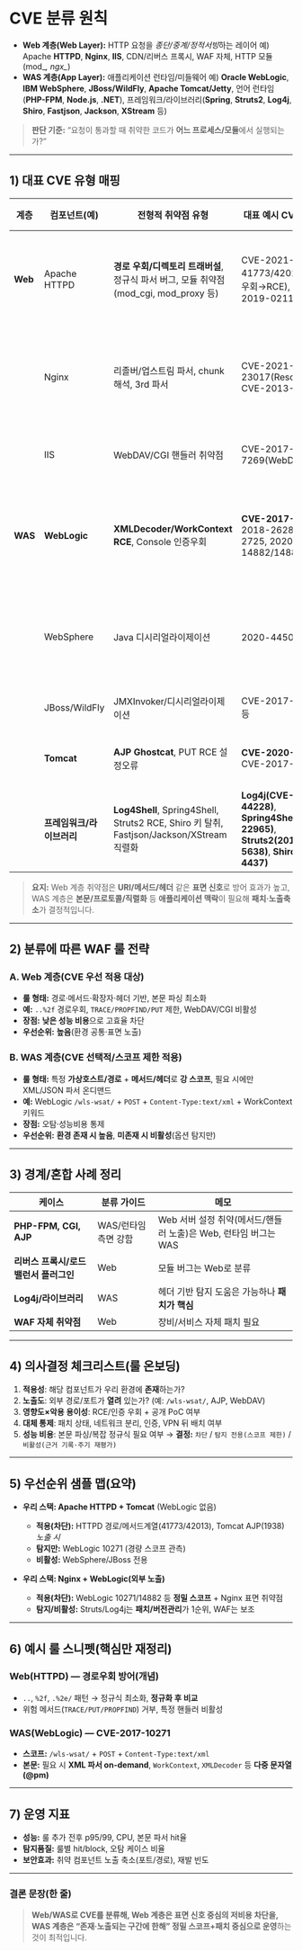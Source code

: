 # CVE 분류 원칙

* **Web 계층(Web Layer):** HTTP 요청을 *종단/중계/정적서빙*하는 레이어
  예) Apache **HTTPD**, **Nginx**, **IIS**, CDN/리버스 프록시, WAF 자체, HTTP 모듈(mod\_*, ngx\_*)
* **WAS 계층(App Layer):** 애플리케이션 런타임/미들웨어
  예) **Oracle WebLogic**, **IBM WebSphere**, **JBoss/WildFly**, **Apache Tomcat/Jetty**, 언어 런타임(**PHP-FPM**, **Node.js**, **.NET**), 프레임워크/라이브러리(**Spring**, **Struts2**, **Log4j**, **Shiro**, **Fastjson**, **Jackson**, **XStream** 등)

> **판단 기준:** “요청이 통과할 때 취약한 코드가 **어느 프로세스/모듈**에서 실행되는가?”

---

## 1) 대표 CVE 유형 매핑

| 계층      | 컴포넌트(예)         | 전형적 취약점 유형                                                                         | 대표 예시 CVE/취약점                                                                                         | 공격면(요약)                  | 즉시 대응 포인트                                |
| ------- | --------------- | ---------------------------------------------------------------------------------- | ----------------------------------------------------------------------------------------------------- | ------------------------ | ---------------------------------------- |
| **Web** | Apache HTTPD    | **경로 우회/디렉토리 트래버설**, 정규식 파서 버그, 모듈 취약점(mod\_cgi, mod\_proxy 등)                     | CVE-2021-41773/42013(경로우회→RCE), CVE-2019-0211                                                         | **URI·메서드·헤더** 중심        | WAF: 경로/확장자/메서드 정밀 필터, 서버: 버전/모듈 최소화     |
|         | Nginx           | 리졸버/업스트림 파서, chunk 해석, 3rd 파서                                                      | CVE-2021-23017(Resolver), CVE-2013-2028                                                               | **URI/헤더/업스트림**          | WAF: 헤더/URI 혼합 방어, 서버: 안전 옵션·업스트림 검증     |
|         | IIS             | WebDAV/CGI 핸들러 취약점                                                                 | CVE-2017-7269(WebDAV RCE)                                                                             | **메서드/핸들러**              | 불필요 핸들러 제거, 메서드 제한                       |
| **WAS** | **WebLogic**    | **XMLDecoder/WorkContext RCE**, Console 인증우회                                       | **CVE-2017-10271**, 2018-2628, 2019-2725, 2020-14882/14883                                            | **특정 경로+XML 바디**         | WAF: 좁은 스코프+XML on-demand, 서버: 패치·콘솔 비공개 |
|         | WebSphere       | Java 디시리얼라이제이션                                                                     | 2020-4450 등                                                                                           | **직렬화 오브젝트**             | WAF: 시그니처+사전 차단 어려움→패치·네트워크 분리           |
|         | JBoss/WildFly   | JMXInvoker/디시리얼라이제이션                                                               | CVE-2017-12149 등                                                                                      | **바이너리/직렬화**             | 관리 포트 외부 차단, 패치                          |
|         | **Tomcat**      | **AJP Ghostcat**, PUT RCE 설정오류                                                     | **CVE-2020-1938**, CVE-2017-12615                                                                     | **프로토콜(AJP)/메서드**        | AJP 비노출, PUT 제한, 패치                      |
|         | **프레임워크/라이브러리** | **Log4Shell**, Spring4Shell, Struts2 RCE, Shiro 키 탈취, Fastjson/Jackson/XStream 직렬화 | **Log4j(CVE-2021-44228)**, **Spring4Shell(2022-22965)**, **Struts2(2017-5638)**, **Shiro(2016-4437)** | **헤더/파라미터/바디가 앱 코드로 유입** | WAF: 패턴 일부 차단 가능하나 **패치/버전업**이 본질        |

> **요지:** Web 계층 취약점은 **URI/메서드/헤더** 같은 **표면 신호**로 방어 효과가 높고, WAS 계층은 **본문/프로토콜/직렬화** 등 **애플리케이션 맥락**이 필요해 **패치·노출축소**가 결정적입니다.

---

## 2) 분류에 따른 **WAF 룰 전략**

### A. Web 계층(CVE 우선 적용 대상)

* **룰 형태:** 경로·메서드·확장자·헤더 기반, 본문 파싱 최소화
* **예:** `..%2f` 경로우회, `TRACE/PROPFIND/PUT` 제한, WebDAV/CGI 비활성
* **장점:** **낮은 성능 비용**으로 고효율 차단
* **우선순위:** **높음**(환경 공통·표면 노출)

### B. WAS 계층(CVE 선택적/스코프 제한 적용)

* **룰 형태:** 특정 **가상호스트/경로** + **메서드/헤더**로 **강 스코프**, 필요 시에만 XML/JSON 파서 온디맨드
* **예:** WebLogic `/wls-wsat/` + `POST` + `Content-Type:text/xml` + WorkContext 키워드
* **장점:** 오탐·성능비용 통제
* **우선순위:** **환경 존재 시 높음**, **미존재 시 비활성**(옵션 탐지만)

---

## 3) 경계/혼합 사례 정리

| 케이스                    | 분류 가이드        | 메모                                         |
| ---------------------- | ------------- | ------------------------------------------ |
| **PHP-FPM, CGI, AJP**  | WAS/런타임 측면 강함 | Web 서버 설정 취약(메서드/핸들러 노출)은 Web, 런타임 버그는 WAS |
| **리버스 프록시/로드밸런서 플러그인** | Web           | 모듈 버그는 Web로 분류                             |
| **Log4j/라이브러리**        | WAS           | 헤더 기반 탐지 도움은 가능하나 **패치가 핵심**               |
| **WAF 자체 취약점**         | Web           | 장비/서비스 자체 패치 필요                            |

---

## 4) **의사결정 체크리스트**(룰 온보딩)

1. **적용성**: 해당 컴포넌트가 우리 환경에 **존재**하는가?
2. **노출도**: 외부 경로/포트가 **열려** 있는가? (예: `/wls-wsat/`, AJP, WebDAV)
3. **영향도×악용 용이성**: RCE/인증 우회 + 공개 PoC 여부
4. **대체 통제**: 패치 상태, 네트워크 분리, 인증, VPN 뒤 배치 여부
5. **성능 비용**: 본문 파싱/복잡 정규식 필요 여부
   → **결정:** `차단` / `탐지 전용(스코프 제한)` / `비활성(근거 기록·주기 재평가)`

---

## 5) 우선순위 샘플 맵(요약)

* **우리 스택: Apache HTTPD + Tomcat** (WebLogic 없음)

  * **적용(차단):** HTTPD 경로/메서드계열(41773/42013), Tomcat AJP(1938) *노출 시*
  * **탐지만:** WebLogic 10271 (경량 스코프 관측)
  * **비활성:** WebSphere/JBoss 전용

* **우리 스택: Nginx + WebLogic(외부 노출)**

  * **적용(차단):** WebLogic 10271/14882 등 **정밀 스코프** + Nginx 표면 취약점
  * **탐지/비활성:** Struts/Log4j는 **패치/버전관리**가 1순위, WAF는 보조

---

## 6) 예시 룰 스니펫(핵심만 재정리)

### Web(HTTPD) — 경로우회 방어(개념)

* `..`, `%2f`, `.%2e/` 패턴 → 정규식 최소화, **정규화 후 비교**
* 위험 메서드(`TRACE/PUT/PROPFIND`) 거부, 특정 핸들러 비활성

### WAS(WebLogic) — CVE-2017-10271

* **스코프:** `/wls-wsat/` + `POST` + `Content-Type:text/xml`
* **본문:** 필요 시 **XML 파서 on-demand**, `WorkContext`, `XMLDecoder` 등 **다중 문자열(@pm)**

---

## 7) 운영 지표

* **성능:** 룰 추가 전후 p95/99, CPU, 본문 파서 hit율
* **탐지품질:** 룰별 hit/block, 오탐 케이스 비율
* **보안효과:** 취약 컴포넌트 노출 축소(포트/경로), 재발 빈도

---

### 결론 문장(한 줄)

> **Web/WAS로 CVE를 분류해, Web 계층은 표면 신호 중심의 저비용 차단을, WAS 계층은 “존재·노출되는 구간에 한해” 정밀 스코프+패치 중심으로 운영**하는 것이 최적입니다.
